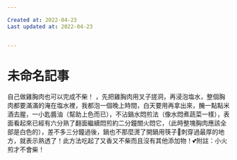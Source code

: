 ```yaml
---

Created at: 2022-04-23
Last updated at: 2022-04-23


---
```


# 未命名記事


自己做雞胸肉也可以完成不柴！
，先把雞胸肉用叉子搓洞，再浸泡塩水，整個胸肉都要滿滿的淹在塩水裡，我都泡一個晚上時間，白天要用再拿出來，醃一點點米酒去腥，一小匙醬油（幫助上色而已），不沾鍋水悶煎法（像水悶煮蔬菜一樣），表面看起來已經有六分熟了翻面繼續悶煎約二分鐘關火悶它，（此時整塊胸肉應該全部是白色的），差不多三分鐘過後，鍋也不那麼燙了開鍋用筷子🥢刺穿過最厚的地方，就表示熟透了！此方法吃起了又香又不柴而且沒有其他添加物！💕附註：小火煎才不會柴！

